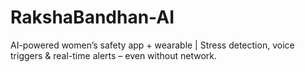 # RakshaBandhan-AI
AI-powered women’s safety app + wearable | Stress detection, voice triggers &amp; real-time alerts – even without network.
